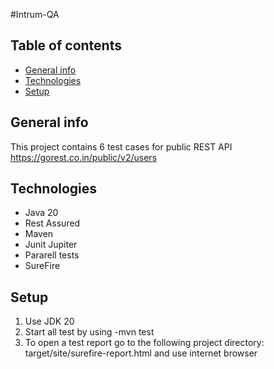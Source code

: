#Intrum-QA
## Table of contents
* [General info](#general-info)
* [Technologies](#technologies)
* [Setup](#setup)

## General info
This project contains 6 test cases for public REST API https://gorest.co.in/public/v2/users

## Technologies
* Java 20
* Rest Assured
* Maven
* Junit Jupiter
* Pararell tests
* SureFire

## Setup

1. Use JDK 20
2. Start all test by using -mvn test
3. To open a test report go to the following project directory: target/site/surefire-report.html and use internet browser
